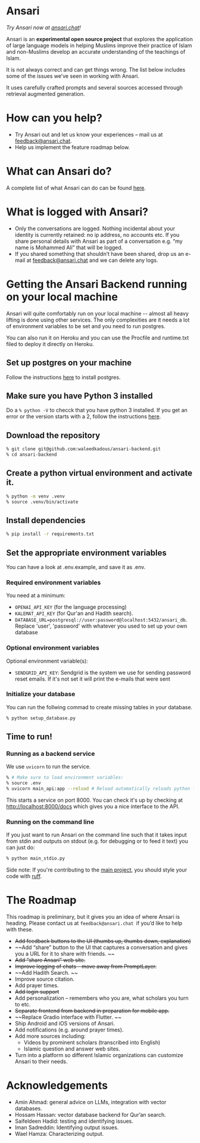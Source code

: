 # Ansari

_Try Ansari now at [ansari.chat](https://ansari.chat)!_  

Ansari is an **experimental open source project** that explores the application of large language models in helping Muslims improve their practice of Islam and non-Muslims develop an accurate understanding of the teachings of Islam. 

It is not always correct and can get things wrong.  The list below includes some of the issues we’ve seen in working with Ansari. 

It uses carefully crafted prompts and several sources accessed through retrieval augmented generation. 

# How can you help? 


* Try Ansari out and let us know your experiences – mail us at feedback@ansari.chat. 
* Help us implement the feature roadmap below. 

# What can Ansari do? 

A complete list of what Ansari can do can be found [here](https://ansari.chat/docs/capabilities/).

# What is logged with Ansari?

* Only the conversations are logged. Nothing incidental about your identity is currently retained: no ip address, no  accounts etc. If you share personal details with Ansari as part of a conversation e.g. “my name is Mohammed Ali” that will be logged. 
* If you shared something that shouldn’t have been shared, drop us an e-mail at feedback@ansari.chat and we can delete any logs. 

# Getting the Ansari Backend running on your local machine 

Ansari will quite comfortably run on your local machine -- almost all heavy lifting is done using other services. The only complexities are it needs a lot of environment variables to be set and you need to run postgres. 

You can also run it on Heroku and you can use the Procfile and runtime.txt filed to deploy it directly on Heroku. 

## Set up postgres on your machine 

Follow the instructions [here](https://devcenter.heroku.com/articles/local-setup-heroku-postgres) to install postgres.

## Make sure you have Python 3 installed 

Do a `% python -V` to checck that you have python 3 installed. If you get an error or the version starts with a 2, follow the instructions [here](https://realpython.com/installing-python/). 

## Download the repository 

```bash
% git clone git@github.com:waleedkadous/ansari-backend.git
% cd ansari-backend
```

## Create a python virtual environment and activate it. 

```bash
% python -m venv .venv
% source .venv/bin/activate
```

## Install dependencies

```bash
% pip install -r requirements.txt
```

## Set the appropriate environment variables

You can have a look at .env.example, and save it as .env. 

### Required environment variables

You need at a minimum:
- `OPENAI_API_KEY` (for the language processing) 
- `KALEMAT_API_KEY` (for Qur'an and Hadith search). 
- `DATABASE_URL=postgresql://user:password@localhost:5432/ansari_db`. Replace 'user', 'password' with whatever you used to set up your own database

### Optional environment variables

Optional environment variable(s): 

- `SENDGRID_API_KEY`: Sendgrid is the system we use for sending password reset emails. If it's not set it will print the e-mails that were sent

### Initialize your database

You can run the follwing commad to create missing tables in your database. 

```bash
% python setup_database.py
```

## Time to run! 

### Running as a backend service 

We use `uvicorn` to run the service. 

```bash
% # Make sure to load environment variables: 
% source .env
% uvicorn main_api:app --reload # Reload automatically reloads python files as you edit. 
```

This starts a service on port 8000. You can check it's up by checking at [http://localhost:8000/docs](http://localhost:8000/docs) which gives you a nice interface to the API. 

### Running on the command line

If you just want to run Ansari on the command line such that it takes input from stdin and outputs on stdout (e.g. for debugging or to feed it text) you can just do: 

```bash
% python main_stdio.py
```

Side note: If you're contributing to the [main project](https://github.com/ansari-project/ansari-backend), you should style your code with [ruff](https://github.com/astral-sh/ruff).

# The Roadmap

This roadmap is preliminary, but it gives you an idea of where Ansari is heading. Please contact us at `feedback@ansari.chat `if you’d like to help with these.  



* ~~Add feedback buttons to the UI (thumbs up, thumbs down, explanation)~~
* ~~Add “share” button to the UI that captures a conversation and gives you a URL for it to share with friends. ~~
* ~~Add “share Ansari” web site.~~ 
* ~~Improve logging of chats – move away from PromptLayer.~~
* ~~Add Hadith Search. ~~
* Improve source citation. 
* Add prayer times. 
* ~~Add login support~~
* Add personalization – remembers who you are, what scholars you turn to etc.
* ~~Separate frontend from backend in preparation for mobile app.~~
* ~~Replace Gradio interface with Flutter. ~~
* Ship Android and iOS versions of Ansari. 
* Add notifications (e.g. around prayer times). 
* Add more sources including: 
    * Videos by prominent scholars (transcribed into English)
    * Islamic question and answer web sites. 
* Turn into a platform so different Islamic organizations can customize Ansari to their needs. 


# Acknowledgements



* Amin Ahmad: general advice on LLMs, integration with vector databases. 
* Hossam Hassan: vector database backend for Qur’an search. 
* Saifeldeen Hadid: testing and identifying issues. 
* Iman Sadreddin: Identifying output issues. 
* Wael Hamza: Characterizing output. 


